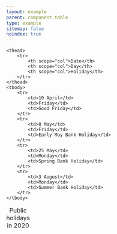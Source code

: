 ```yaml
---
layout: example
parent: component.table
type: example
sitemap: false
noindex: true
---
```

<table class="ds_table">
    <caption>Public holidays in 2020</caption>

    <thead>
        <tr>
            <th scope="col">Date</th>
            <th scope="col">Day</th>
            <th scope="col">Holiday</th>
        </tr>
    </thead>
    <tbody>
        <tr>
            <td>10 April</td>
            <td>Friday</td>
            <td>Good Friday</td>
        </tr>
        <tr>
            <td>8 May</td>
            <td>Friday</td>
            <td>Early May Bank Holiday</td>
        </tr>
        <tr>
            <td>25 May</td>
            <td>Monday</td>
            <td>Spring Bank Holiday</td>
        </tr>
        <tr>
            <td>3 August</td>
            <td>Monday</td>
            <td>Summer Bank Holiday</td>
        </tr>
    </tbody>
</table>
